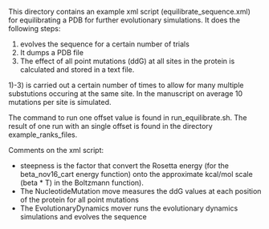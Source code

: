 This directory contains an example xml script (equilibrate_sequence.xml) for equilibrating a PDB for further evolutionary simulations. It does the following steps:

1) evolves the sequence for a certain number of trials
2) It dumps a PDB file
3) The effect of all point mutations (ddG) at all sites in the protein is calculated and stored in a text file.

1)-3) is carried out a certain number of times to allow for many multiple substutions occuring at the same site. In the manuscript on average 10 mutations per site is simulated.

The command to run one offset value is found in run_equilibrate.sh. The result of one run with an single offset is found in the directory example_ranks_files.

Comments on the xml script:

- steepness is the factor that convert the Rosetta energy (for the beta_nov16_cart energy function) onto the approximate kcal/mol scale (beta * T) in the Boltzmann function).  
- The NucleotideMutation move measures the ddG values at each position of the protein for all point mutations
- The EvolutionaryDynamics mover runs the evolutionary dynamics simulations and evolves the sequence
